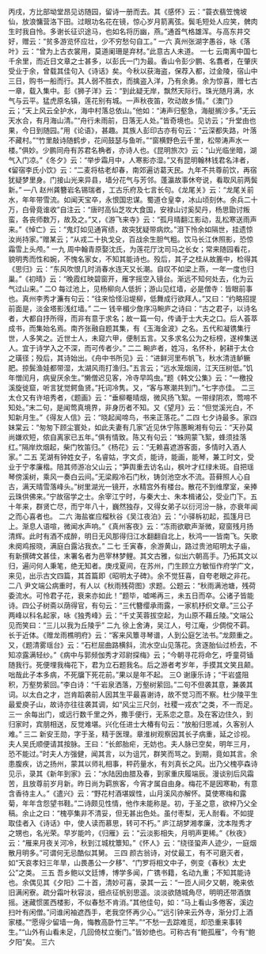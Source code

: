 <!-- { "loadSidebar": true } -->
丙戌，方比部坳堂昂见访随园，留诗一册而去。其《感怀》云：“蓑衣翡笠愧坡仙，放浪慵营洛下田。过眼功名花在镜，惊心岁月箭离弦。鬓毛短处人应笑，髀肉生时我自怜。多谢长征识途马，也如名将历幽，燕。”通首气格雄浑。与高东井交好，赠云：“贫多游览怀应壮，少不穷愁句自工。”
一六
真州张湖字愚谷，咏《落叶》云：“曾为上古衣裳用，莫道阑珊是弃材。”此意古人未道。
一七
云南离中国七千余里，而近日文章之士甚多，以彭氏一门为最。香山令彭少鹏、名翥者，在肇庆受业于余，曾载其佳句入《诗话》矣。今秋以获海盗，保荐入都，过金陵，宿山中三日，购书一船而行。其人弱不胜衣，而擒盗入洋，乃有余勇。余为惊喜，赠七古一章，载入集中。彭《狮子洋》云：“到此疑无岸，飘然天际行。珠光随月满，水气与云平。猛虎原名镇，莲花别有城。一声秋夜笛，吹动故乡情。”《澳门》云；“天上风云全护水，海中村落总依山。”他如：“涛声归壑急，海艇搁沙多。”无云天水合，有月海山清。”“舟行未雨前，日落无人处。”皆奇境也。见访云；“升堂由也果，今日到随园。”用《论语》，甚趣。其族人彭印古亦有句云：“云深都失路，叶落不藏村。”“竹里敲诗随鹤步，花间鼓瑟与鱼听。”“窗横野色云千里，松带涛声水一楼。”俱妙。少鹏同舟有苏君名桷者，亦诗人也。《昆明旅次》云：“山光临坐暗，湖气入门凉。”《冬夕》云：“举步霜月中，人寒影亦湿。”又有昆明翰林钱君名沣者，《留宿李氏小饮》云：“二麦将枯老却春，南郊遍访葛天民。九年不共尊前饮，再宿犹疑梦里身。门接山光来异县，墙分花气与芳邻。蓬瀛故事休夸说，看取风前两鬓新。”
—八
赵州龚簪岩名锡瑞者，工古乐府及七言长句。《龙尾关》云：“龙尾关前水，年年带雪流。如闻天宝卒，永恨国忠谋。蜀道仓皇幸，冰山顷刻休。余兵二十万，白骨竟谁收”自注云：“唐时高仙芝攻大食国，安禄山讨奚契丹，杨思勖讨叛蛮，各丧师数万，故及之。”又，《游飞来寺》云：“孤月晴翻江影动，乱松寒送雨声来。”《悼亡》云：“鬼灯如见通宵绩，故突犹疑带病炊。”泪下怜余如隔世，挂遗惊汝尚持家。”赠某云；“从戎二十执戈殳，百战余生胆气粗。饮马长江休照影，恐惊霜雪上头颅。”
一九
周中翰青原娶沈氏，为莲花厅沈司马之长女；常来随园看花，貌明秀而性和婉，不愧名家女，不知其能诗也。殁后，其子之桂从故簏中，检得其《思归》云：“东风吹恨几时消春水连天又长潮。自叹不如梁上燕，一年一度也归巢。”《初晴》云：“晚霞红映碧窗开，雁字摇空入镜台。渐远不知何处去，化为云气过山来。”
二O
每过池上，见杨柳向人低折；游山见红墙，必是僧寺：皆眼前事也。真州李秀才濂有句云：“往来恰怪沿堤柳，低舞成行欲拜人。”又曰：“约略招提前面是，淡金塔影浅红墙。”
二一
钱辛楣少詹序冯畹庐之诗曰：“古之君子，以诗名者，大都自抒所得，而非有意于求名；故一篇一句，传诵于士大夫之口。后人荟萃成书，而集始名焉。南齐张融自题其集，有《玉海金波》之名。五代和凝镌集行世，人多笑之。近世士人，未窥六甲，便制五言。又多求名公为之标榜，遂梓集送人。宜于诗学入之不深，而可传者少。”
二二
畹庐者，姓冯，名怀朴，躬耕于太仓之璜径；殁后，其诗始出。《舟中书所见》云：“进鲜河里布帆飞，秋水清涟鲈鳜肥。掠鬓渔娃都带湿，太湖风雨打渔归。”五言云；“远水笼烟阔，江天压树低。”饥年憎闰月，病叟厌余生。”懒僧迟见客，冷寺早鸣虫。”题《韩文公集》云：“一檄投溪旋徙窟，听言犹觉鳄鱼贤。”托词冷隽。又，“客与寒潮共到门。”七字亦佳。
二三
太仓又有许培秀者，《题画》云：“垂柳罨晴烟，微风扬飞絮。一带绿阴浓，莺啼不知处。”末二句，是闻莺真境界，非身历者不知。又《望月》云：“但觉溪光白，不知新月生。”《得友人信》云：“晓起闻啼鸟，书来正落花。”
二四
七夕诗最多。家四妹棠云：“匆匆下顾尘寰处，如此夫妻有几家”近见休宁陈蕙畹湘有句云：“天孙莫尚嫌欢短，侬自离家已五年。”俱有情致。陈又有句云：“蛛网蒙飞絮，蜂须挂落红。”隔岸炊烟起，柴门牧笛归。”《杨花》云：“无赖喜遮游客面，多情时入酒人家。”
二五
芜湖有钟姓女子，名睿姑，字文贞，能诗，能画，能琴，兼工时文，受业于宁孝廉楷。陪其师游冶父山云；“笋舆重去访名山，枫叶才红绿未斑。自把瑶琴傍溪树，乘风一奏白云间。”无梁殿冷石门秋，铸剑池空水不流。苔藓照人心自古，满天晴雪落峰头。”树里湖光一镜开，水精宫外有楼台。散花不到维摩室，亲捧云珠供佛来。”宁故宿学之士。余宰江宁时，与秦大士、朱本楫诸公，受业门下。五十年来，群贤亡尽，而宁年八十，巍然独存，又得女弟子以衍河汾一脉，亦衰年闻之而心喜者也。
二六
海盐崔应榴秋谷《吴江夜泊》云：“小驿柝初起，孤篷月已上。渐息人语喧，微闻水声响。”《真州客夜》云：“冻雨欲歇声渐微，窥窗残月扬清辉。此时有酒不成醉，明日无风那得归江水翻翻自北上，秋鸿一一皆南飞。矢歌未阕鸡报晓，满庭白露沾我衣。”
二七
壬寅春，余游黄山，路过贵池昭明太子庙，有新撰碑文甚佳，末署名者为邑宰林梦鲤。其文古雅，似出六朝高手。乃拓其文以归，遍问何人秉笔，绝无知者。庚戌夏间，在苏州，门生顾立方敏恒作府学广文，来见，出示古文四篇，其首篇即《昭明太子碑》。余不觉狂喜，自夸老眼之非花。
二八
尹文端公病重时，有人以《秋雨残荷图》求题。公题云：“秋雨满池塘，残荷委流水。可怜君子花，衰来亦如此！”题毕，嘘唏再三，未五日而卒。公诸子皆能诗。四公子树斋以荫得官，有句云：“三代簪缨承雨露，一家机杼织文章。”三公子两峰以科名起家，咏《独秀峰》云：“千丈芙蓉拔空起，为山原不藉丘陵。”文端公见而笑曰：“三儿以我为丘陵乎”
二九
徐上舍涛，吴江人，号江庵，少倜傥不羁。长于近体。《赠龙雨樵明府》云：“客来风簟寻琴谱，人到公庭乞法书。”龙颇重之。又，《题清雾瑶台》云：“石栏屈曲路横斜，流水空山见落花。贪逐胎仙过桥去，不知凉露满轻纱。”《病中与郭频伽秀才邓尉探梅》云；“今朝寻花将命乞，呼童荷锸随我行。死便埋我梅花下，君为立石题我名。后之游者考岁年，手摸其文笑且颠。咄哉此子本多病，不死牖下死花前。”果以是年不起。
三O
谢康乐诗；“干岩盛阻积，万壑势萦回。”李白诗：“千岩泉洒落，万壑树萦回。”二句不但袭其意，兼袭其词。以太白之才，岂肯蹈袭前人因其生平最喜谢诗，故不觉习而不察。杜少陵平生最爱庾子山，故诗亦往往袭其调，如“风尘三尺剑，社稷一戎衣”之类，不一而足。
三一
余每出门，或远行数千里之外，撒手便行，无系恋之意。及在客边住久，到归家时，宾朋相送，反觉难堪。兴化任进士大椿有句云：“放船归思减，久客别人难。”
三二
新安王勋，字于圣，精于医理。章淮树观察因其长子病重，延之诊视。夫人吴氏顺便请其按脉。王曰：“长郎胎疟，无妨也。夫人脉已空矣，明年三月，恐不能过。”时夫人方强健，闻其言，以为诅咒，群笑而骂之。到期，竟如其言。余患腹疾，访之扬州，蒙其以师礼相事，秤药量水，有刘真长之风。出乃父槐亭森诗见示，录其《新年到家》云：“水陆因由腊及春，到家重庆履端辰。漫谈别后风霜苦，且放尊前岁月新。昨日尚为羁旅客，今宵才属自由身。梅花不是因寒勒，有意含香待主人。”《遣兴》云：“野花村酒堪娱性，山月溪风亦解怀。莫使寒梅和露菊，年年含怨望书鞋。”二诗颇见性情，他作未能称是。初，于圣之意，欲梓乃父全稿。余止之曰：“槐亭集非不清妥，但无甚出色处。虽付枣梨，无人耐看。不如提取佳者入《诗话》中，使人读而慕思，转可不朽。”
庐江胡梦湘孝廉，沈本陛秀才之甥也，名光荣。早岁能吟，《归雁》云：“云淡影相失，月明声更稀。”《秋夜》云：“雁来月夜关河冷，秋到江城枕簟知。”《怀人》云：“绕径蛩声人迹少，一庭烟散月明多。”可谓何无忌酷似其舅。
三四
颜古翁诗，对仗最工，有不可磨灭者，如“天哀孝妇三年旱，山畏愚公一夕移”、“门罗将相文中子，例变《春秋》太史公”之类。
三五
吾乡鲍以文廷博，博学多闻，广镌书籍，名动九重；不知其能诗也。余偶见其《夕阳》二十首，清妙可喜，录其一云：“一匝人间夕又朝，晚来依旧满闲寮。疏分霜叶秋容淡，细点征帆别思遥。淡淡欲随城角尽，明明还带酒旗摇。迷藏惯匿西楼影，不似春愁不肯消。”其他佳句，如：“马上看山多倦客，溪边扫叶有闲僧。”问谁闲袖遮西手，老我空怀再少心。”“远引钟来云外寺，渐分灯上酒家楼。”“愿得少留墙一角，悔教高卧竹三竿。”“不愁一去踪难觅，却恐重来事转生。”“山外有山看未足，几回倚杖立衡门。”皆妙绝也。可称古有“鲍孤雁”，今有“鲍夕阳”矣。
三六
